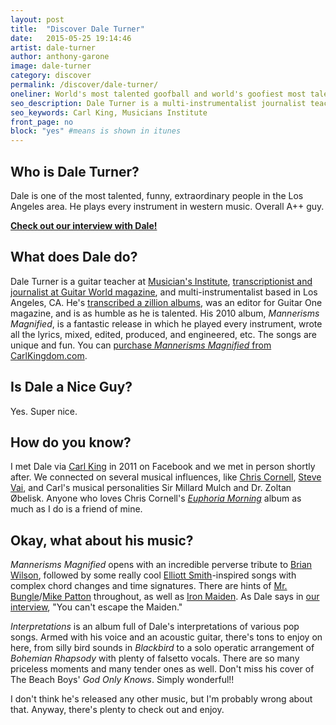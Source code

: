 ```yaml
---
layout: post
title:  "Discover Dale Turner"
date:   2015-05-25 19:14:46
artist: dale-turner
author: anthony-garone
image: dale-turner
category: discover
permalink: /discover/dale-turner/
oneliner: World's most talented goofball and world's goofiest most talentball.
seo_description: Dale Turner is a multi-instrumentalist journalist teacher extraordinaire.
seo_keywords: Carl King, Musicians Institute
front_page: no
block: "yes" #means is shown in itunes
---
```

## Who is Dale Turner?

Dale is one of the most talented, funny, extraordinary people in the Los Angeles area. He plays every instrument in western music. Overall A++ guy.

**[<i class="fab fa-youtube-play"></i> Check out our interview with Dale!](/interview/dale-turner)**

## What does Dale do?

Dale Turner is a guitar teacher at [Musician's Institute](http://mi.edu), [transcriptionist and journalist at Guitar World magazine](http://www.guitarworld.com/dale-turner), and multi-instrumentalist based in Los Angeles, CA. He's [transcribed a zillion albums](http://www.intimateaudio.com/books.html), was an editor for Guitar One magazine, and is as humble as he is talented. His 2010 album, *Mannerisms Magnified*, is a fantastic release in which he played every instrument, wrote all the lyrics, mixed, edited, produced, and engineered, etc. The songs are unique and fun. You can [purchase *Mannerisms Magnified* from CarlKingdom.com](http://shop.carlkingdom.com/collections/cds/products/dale-turner-mannerisms-magnified).

## Is Dale a Nice Guy?

Yes. Super nice.

## How do you know?

I met Dale via [Carl King](/discover/carl-king) in 2011 on Facebook and we met in person shortly after. We connected on several musical influences, like [Chris Cornell](https://en.wikipedia.org/wiki/Chris_Cornell), [Steve Vai](/discover/steve-vai), and Carl's musical personalities Sir Millard Mulch and Dr. Zoltan Øbelisk. Anyone who loves Chris Cornell's *[Euphoria Morning](https://en.wikipedia.org/wiki/Euphoria_Morning)* album as much as I do is a friend of mine.

## Okay, what about his music?

*Mannerisms Magnified* opens with an incredible perverse tribute to [Brian Wilson](https://en.wikipedia.org/wiki/Brian_Wilson), followed by some really cool [Elliott Smith](https://en.wikipedia.org/wiki/Elliott_Smith)-inspired songs with complex chord changes and time signatures. There are hints of [Mr. Bungle](https://en.wikipedia.org/wiki/Mr._Bungle)/[Mike Patton](https://en.wikipedia.org/wiki/Mike_Patton) throughout, as well as [Iron Maiden](https://en.wikipedia.org/wiki/Iron_Maiden). As Dale says in [our interview](/interview/dale-turner), "You can't escape the Maiden."

*Interpretations* is an album full of Dale's interpretations of various pop songs. Armed with his voice and an acoustic guitar, there's tons to enjoy on here, from silly bird sounds in *Blackbird* to a solo operatic arrangement of *Bohemian Rhapsody* with plenty of falsetto vocals. There are so many priceless moments and many tender ones as well. Don't miss his cover of The Beach Boys' *God Only Knows*. Simply wonderful!!

I don't think he's released any other music, but I'm probably wrong about that. Anyway, there's plenty to check out and enjoy.
